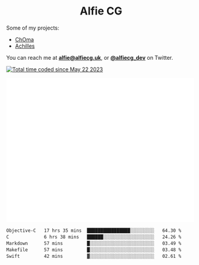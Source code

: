 <h1 align="center">Alfie CG</h1>

Some of my projects:
* [ChOma](https://github.com/opa334/ChOma)
* [Achilles](https://github.com/alfiecg24/Achilles)

You can reach me at **alfie@alfiecg.uk**, or **[@alfiecg_dev](https://twitter.com/alfiecg_dev)** on Twitter.

<a href="https://wakatime.com/@61592169-b9cf-4af8-b6fa-8ac7d4369b01"><img src="https://wakatime.com/badge/user/61592169-b9cf-4af8-b6fa-8ac7d4369b01.svg" alt="Total time coded since May 22 2023" /></a>


<img align="center" src="/github-metrics.svg" alt="Metrics" width="500">

 <!--[![GitHub Streak](https://streak-stats.demolab.com/?user=alfiecg24)](https://git.io/streak-stats)-->

<!--START_SECTION:waka-->

```txt
Objective-C   17 hrs 35 mins  ████████████████░░░░░░░░░   64.30 %
C             6 hrs 38 mins   ██████░░░░░░░░░░░░░░░░░░░   24.26 %
Markdown      57 mins         █░░░░░░░░░░░░░░░░░░░░░░░░   03.49 %
Makefile      57 mins         █░░░░░░░░░░░░░░░░░░░░░░░░   03.48 %
Swift         42 mins         ▓░░░░░░░░░░░░░░░░░░░░░░░░   02.61 %
```

<!--END_SECTION:waka-->
